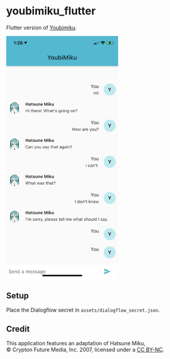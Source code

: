 # youbimiku_flutter

Flutter version of [Youbimiku](https://github.com/aqua-ix/YoubiMiku/tree/master).

<img src="img/chat.png" width="300px" />

## Setup

Place the Dialogflow secret in `assets/dialogflow_secret.json`.

## Credit

This application features an adaptation of Hatsune Miku,  
© Crypton Future Media, Inc. 2007, licensed under a [CC BY-NC](http://creativecommons.org/licenses/by-nc/3.0/).

